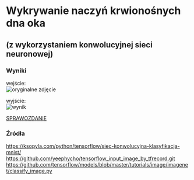 # Wykrywanie naczyń krwionośnych dna oka
##  (z wykorzystaniem konwolucyjnej sieci neuronowej)

### Wyniki
wejście:  
![oryginalne zdjęcie](https://lh3.googleusercontent.com/e02KxGTm_HRaqqqOq6Hci5_pSXIVvsr6vAjwu9QuU_tfn8BPP2kx_BOZAR6BOZ2V8CEoiBW8nCNjEZE4AYCcG4-4XFqZd1X-Gh7g74uK "Oryginalne zdjęcie")

wyjście:  
![wynik](https://lh3.googleusercontent.com/7-9inDCisvcM3sJ_sWWxKvx-uxml3eW9YmQ1AMQ0ZFnWixc0GOfuM9la5LPDVHGJgGDNdBfflWi7MQcoziigOSqQhVX-ZLQvP4qQlPuR "Wynik")

[SPRAWOZDANIE](https://docs.google.com/document/d/1VwoBLVhhSUAlukRDVlKDSrkzMwL3otQ_-_XYR4BAYBY/edit?usp=sharing)

### Źródła

https://ksopyla.com/python/tensorflow/siec-konwolucyjna-klasyfikacja-mnist/
https://github.com/yeephycho/tensorflow_input_image_by_tfrecord.git
https://github.com/tensorflow/models/blob/master/tutorials/image/imagenet/classify_image.py
